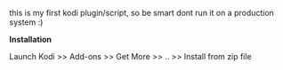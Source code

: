 this is my first kodi plugin/script, so be smart dont run it on a production system :)

**Installation**

Launch Kodi >> Add-ons >> Get More >> .. >> Install from zip file
